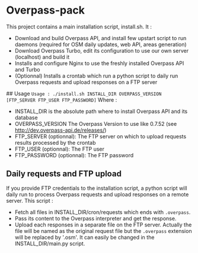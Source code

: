 # Overpass-pack
This project contains a main installation script, install.sh. It :
* Download and build Overpass API, and install few upstart script to run
daemons (required for OSM daily updates, web API, areas generation)
* Download Overpass Turbo, edit its configuration to use our own server
(localhost) and build it
* Installs and configure Nginx to use the freshly installed Overpass API
and Turbo
* (Optionnal) Installs a crontab which run a python script to daily run Overpass requests and upload responses on a FTP server

## Usage
`Usage : ./install.sh INSTALL_DIR OVERPASS_VERSION [FTP_SERVER FTP_USER FTP_PASSWORD]`
Where :
* INSTALL_DIR is the absolute path where to install Overpass API
and its database
* OVERPASS_VERSION The Overpass Version to use like 0.7.52
(see http://dev.overpass-api.de/releases/)
* FTP_SERVER (optionnal): The FTP server on which to upload requests results processed by the crontab
* FTP_USER (optionnal): The FTP user
* FTP_PASSWORD (optionnal): The FTP password

## Daily requests and FTP upload
If you provide FTP credentials to the installation script, a python script will daily run to process Overpass requests and upload responses on a remote server. This script :
* Fetch all files in INSTALL_DIR/cron/requests which ends with `.overpass`.
* Pass its content to the Overpass interpreter and get the response.
* Upload each responses in a separate file on the FTP server. Actually the file will be named as the original request file but the `.overpass` extension will be replaced by '.osm'. It can easily be changed in the INSTALL_DIR/main.py script.
